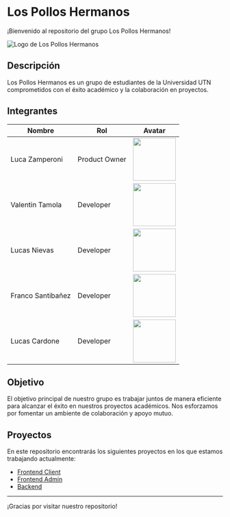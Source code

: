 # Los Pollos Hermanos

¡Bienvenido al repositorio del grupo Los Pollos Hermanos!

![Logo de Los Pollos Hermanos](https://avatars.githubusercontent.com/u/163006705?s=200&v=4)

## Descripción
Los Pollos Hermanos es un grupo de estudiantes de la Universidad UTN comprometidos con el éxito académico y la colaboración en proyectos.

## Integrantes
| Nombre            | Rol                | Avatar                                  |
|-------------------|--------------------|-----------------------------------------|
| Luca Zamperoni    | Product Owner      | <img src="https://avatars.githubusercontent.com/u/99847899?v=4" width="100px" height="100px">  |
| Valentin Tamola   | Developer          | <img src="https://avatars.githubusercontent.com/u/115435107?v=4" width="100px">  |
| Lucas Nievas      | Developer          | <img src="https://avatars.githubusercontent.com/u/129899220?v=4" width="100px">  |
| Franco Santibañez | Developer          | <img src="https://avatars.githubusercontent.com/u/129998263?s=70&v=4" width="100px">  |
| Lucas Cardone     | Developer          | <img src="https://avatars.githubusercontent.com/u/89162737?v=4" width="100px">  |


## Objetivo
El objetivo principal de nuestro grupo es trabajar juntos de manera eficiente para alcanzar el éxito en nuestros proyectos académicos. Nos esforzamos por fomentar un ambiente de colaboración y apoyo mutuo.

## Proyectos
En este repositorio encontrarás los siguientes proyectos en los que estamos trabajando actualmente:

- [Frontend Client](https://github.com/Los-Pollos-Hermanos-UTN/Buen-Sabor-Frontend-Client)
- [Frontend Admin](https://github.com/Los-Pollos-Hermanos-UTN/Buen-Sabor-Frontend-Admin)
- [Backend](https://github.com/Los-Pollos-Hermanos-UTN/BuenSaborFix)

---
¡Gracias por visitar nuestro repositorio!

